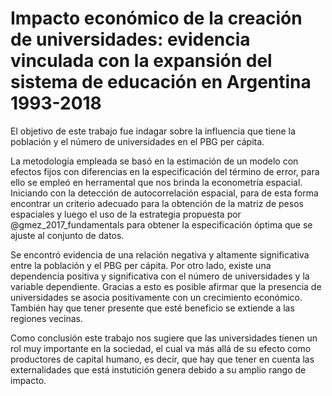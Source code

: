 # Impacto económico de la creación de universidades: evidencia vinculada con la expansión del sistema de educación en Argentina 1993-2018

El objetivo de este trabajo fue indagar sobre la influencia que tiene la población y el número de universidades en el PBG per cápita.  

La metodología empleada se basó en la estimación de un modelo con efectos fijos con diferencias en la especificación del término de error, para ello se empleó en herramental que nos brinda la econometría espacial. Iniciando con la detección de autocorrelación espacial, para de esta forma encontrar un criterio adecuado para la obtención de la matriz de pesos espaciales y luego el uso de la estrategia propuesta por @gmez_2017_fundamentals para obtener la especificación óptima que se ajuste al conjunto de datos.

Se encontró evidencia de una relación negativa y altamente significativa entre la población y el PBG per cápita. Por otro lado, existe una dependencia positiva y significativa con el número de universidades y la variable dependiente. Gracias a esto es posible afirmar que la presencia de universidades se asocia positivamente con un crecimiento económico. También hay que tener presente que esté beneficio se extiende a las regiones vecinas.

Como conclusión este trabajo nos sugiere que las universidades tienen un rol muy importante en la sociedad, el cual va más allá de su efecto como productores de capital humano, es decir, que hay que tener en cuenta las externalidades que está instutición genera debido a su amplio rango de impacto.